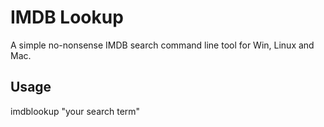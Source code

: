 # IMDB Lookup

A simple no-nonsense IMDB search command line tool for Win, Linux and Mac.

## Usage

imdblookup "your search term"
